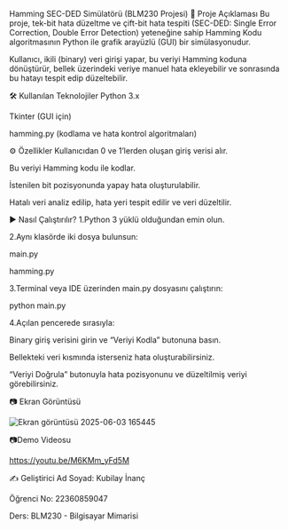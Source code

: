 Hamming SEC-DED Simülatörü (BLM230 Projesi)
📌 Proje Açıklaması
Bu proje, tek-bit hata düzeltme ve çift-bit hata tespiti (SEC-DED: Single Error Correction, Double Error Detection) yeteneğine sahip Hamming Kodu algoritmasının Python ile grafik arayüzlü (GUI) bir simülasyonudur.

Kullanıcı, ikili (binary) veri girişi yapar, bu veriyi Hamming koduna dönüştürür, bellek üzerindeki veriye manuel hata ekleyebilir ve sonrasında bu hatayı tespit edip düzeltebilir.

🛠 Kullanılan Teknolojiler
Python 3.x

Tkinter (GUI için)

hamming.py (kodlama ve hata kontrol algoritmaları)

⚙️ Özellikler
Kullanıcıdan 0 ve 1’lerden oluşan giriş verisi alır.

Bu veriyi Hamming kodu ile kodlar.

İstenilen bit pozisyonunda yapay hata oluşturulabilir.

Hatalı veri analiz edilip, hata yeri tespit edilir ve veri düzeltilir.

▶️ Nasıl Çalıştırılır?
1.Python 3 yüklü olduğundan emin olun.

2.Aynı klasörde iki dosya bulunsun:

main.py

hamming.py

3.Terminal veya IDE üzerinden main.py dosyasını çalıştırın:

python main.py

4.Açılan pencerede sırasıyla:

Binary giriş verisini girin ve “Veriyi Kodla” butonuna basın.

Bellekteki veri kısmında isterseniz hata oluşturabilirsiniz.

“Veriyi Doğrula” butonuyla hata pozisyonunu ve düzeltilmiş veriyi görebilirsiniz.

📷 Ekran Görüntüsü

![Ekran görüntüsü 2025-06-03 165445](https://github.com/user-attachments/assets/f5e46ae7-48cb-45a9-9b5e-eef6a392f7a2)

📷Demo Videosu

https://youtu.be/M6KMm_yFd5M

✍️ Geliştirici
Ad Soyad: Kubilay İnanç

Öğrenci No: 22360859047

Ders: BLM230 - Bilgisayar Mimarisi



